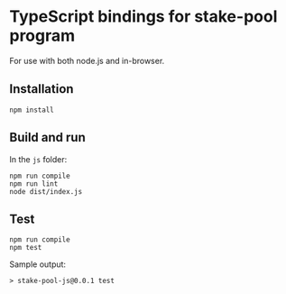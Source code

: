 # TypeScript bindings for stake-pool program

For use with both node.js and in-browser.

## Installation

```
npm install
```

## Build and run

In the `js` folder:

```
npm run compile
npm run lint
node dist/index.js
```

## Test

```
npm run compile
npm test
```

Sample output:

```
> stake-pool-js@0.0.1 test
```

